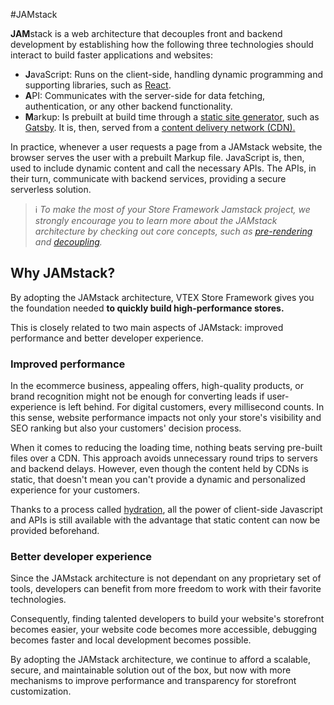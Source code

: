 <!-- This will be one of the first contacts for a developer that never heard about Jamstack to learn more about it and why we use it.

Objective:

Introduce the developer to the Jamstack architecture, giving an overview of its main aspects

This explanation doesn't need to be a long one. Instead, we must redirect the user to official resources.

Explain why we chose this architecture, showing the main benefits of using Jamstack to build an e-commerce store.

Organize it into topics, followed by a brief explanation.Example: Faster Performanceblalblallbabla (one paragraph) -->

#JAMstack

**JAM**stack is a web architecture that decouples front and backend development by establishing how the following three technologies should interact to build faster applications and websites:

- **J**avaScript: Runs on the client-side, handling dynamic programming and supporting libraries, such as [React](http://reactjs.org/).
- **A**PI: Communicates with the server-side for data fetching, authentication, or any other backend functionality.
- **M**arkup: Is prebuilt at build time through a [static site generator](https://developer.mozilla.org/en-US/docs/Learn/Tools_and_testing/Client-side_JavaScript_frameworks/Introduction#static_site_generators), such as [Gatsby](https://www.gatsbyjs.com/). It is, then, served from a [content delivery network (CDN).](https://developer.mozilla.org/en-US/docs/Glossary/CDN)

In practice, whenever a user requests a page from a JAMstack website, the browser serves the user with a prebuilt Markup file. JavaScript is, then, used to include dynamic content and call the necessary APIs. The APIs, in their turn, communicate with backend services, providing a secure serverless solution.

>ℹ️ *To make the most of your Store Framework Jamstack project, we strongly encourage you to learn more about the JAMstack architecture by checking out core concepts, such as [pre-rendering](https://jamstack.org/glossary/pre-render/) and [decoupling](https://jamstack.org/glossary/decoupling/).*

## Why JAMstack?

By adopting the JAMstack architecture, VTEX Store Framework gives you the foundation needed **to quickly build high-performance stores.**

This is closely related to two main aspects of JAMstack: improved performance and better developer experience.

### Improved performance

In the ecommerce business, appealing offers, high-quality products, or brand recognition might not be enough for converting leads if user-experience is left behind. For digital customers, every millisecond counts. In this sense, website performance impacts not only your store's visibility and SEO ranking but also your customers' decision process.

When it comes to reducing the loading time, nothing beats serving pre-built files over a CDN. This approach avoids unnecessary round trips to servers and backend delays. However, even though the content held by CDNs is static, that doesn't mean you can't provide a dynamic and personalized experience for your customers.

Thanks to a process called [hydration](https://reactjs.org/docs/react-dom.html#hydrate), all the power of client-side Javascript and APIs is still available with the advantage that static content can now be provided beforehand.

### Better developer experience

Since the JAMstack architecture is not dependant on any proprietary set of tools, developers can benefit from more freedom to work with their favorite technologies. 

Consequently, finding talented developers to build your website's storefront becomes easier, your website code becomes more accessible, debugging becomes faster and local development becomes possible.

By adopting the JAMstack architecture, we continue to afford a scalable, secure, and maintainable solution out of the box, but now with more mechanisms to improve performance and transparency for storefront customization.
